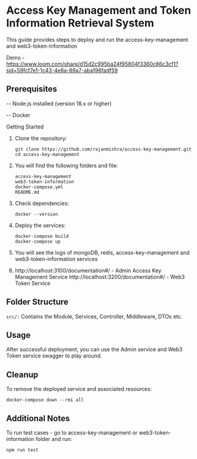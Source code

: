 # Access Key Management and Token Information Retrieval System

This guide provides steps to deploy and run the access-key-management and web3-token-information

Demo - https://www.loom.com/share/d15d2c995ba24f95804f3360c86c3cf1?sid=59fcf7e1-1c43-4e8a-89a7-aba196fadf59

## Prerequisites
 -- Node.js installed (version 18.x or higher)

 -- Docker



Getting Started


1. Clone the repository:

    ```
    git clone https://github.com/rajanmishra/access-key-management.git
    cd access-key-management
    ```


2. You will find the following folders and file:

    ```
    access-key-management
    web3-token-information
    docker-compose.yml
    README.md
    ```


3. Check dependencies:

    ```
    docker --version
    ```


4. Deploy the services:

   ```
   docker-compose build
   docker-compose up
   ```


5. You will see the logs of mongoDB, redis, access-key-management and web3-token-information services

6. http://localhost:3100/documentation#/  - Admin Access Key Management Service
   http://localhost:3200/documentation#/  - Web3 Token Service

## Folder Structure
`src/:` Contains the Module, Services, Controller, Middleware, DTOs etc.



## Usage
After successful deployment, you can use the Admin service and Web3 Token service swagger to play around.



## Cleanup
To remove the deployed service and associated resources:

```docker-compose down --rmi all```



## Additional Notes
To run test cases - go to access-key-management or web3-token-information folder and run:

```
npm run test
```
